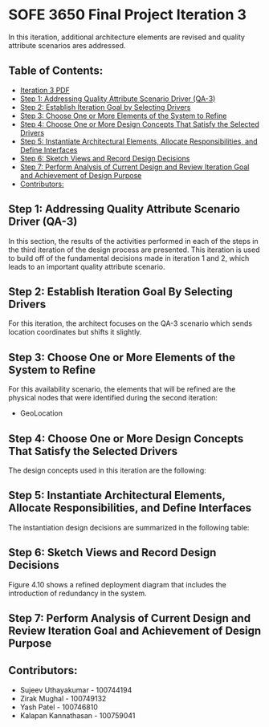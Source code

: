 # SOFE 3650 Final Project Iteration 3
In this iteration, additional architecture elements are revised and quality attribute scenarios ares addressed.

## Table of Contents:
- [Iteration 3 PDF](https://github.com/Sujeev-Uthayakumar/sofe3650-final-project/blob/master/Project%20Deliverable%203%20Iteration%203.pdf)
- [Step 1: Addressing Quality Attribute Scenario Driver (QA-3)](#Step-1-Addressing-Quality-Attribute-Scenario-Driver-QA3)
- [Step 2: Establish Iteration Goal by Selecting Drivers](#Step-2-Establish-Iteration-Goal-By-Selecting-Drivers)
- [Step 3: Choose One or More Elements of the System to Refine](#Step-3-Choose-One-or-More-Elements-of-the-System-to-Refine)
- [Step 4: Choose One or More Design Concepts That Satisfy the Selected Drivers](#Step-4-Choose-One-or-More-Design-Concepts-That-Satisfy-the-Selected-Drivers)
- [Step 5: Instantiate Architectural Elements, Allocate Responsibilities, and Define Interfaces](#Step-5-Instantiate-Architectural-Elements-Allocate-Responsibilities-and-Define-Interfaces)
- [Step 6: Sketch Views and Record Design Decisions](#Step-6-Sketch-Views-and-Record-Design-Decisions)
- [Step 7: Perform Analysis of Current Design and Review Iteration Goal and Achievement of Design Purpose](#Step-7-Perform-Analysis-of-Current-Design-and-Review-Iteration-Goal-and-Achievement-of-Design-Purpose)
- [Contributors:](#Contributors)

## Step 1: Addressing Quality Attribute Scenario Driver (QA-3)
In this section, the results of the activities performed in each of the steps in the third iteration of the design process are presented. This iteration is used to build off of the fundamental decisions made in iteration 1 and 2, which leads to an important quality attribute scenario.

## Step 2: Establish Iteration Goal By Selecting Drivers
For this iteration, the architect focuses on the QA-3 scenario which sends location coordinates but shifts it slightly.

## Step 3: Choose One or More Elements of the System to Refine 
For this availability scenario, the elements that will be refined are the physical nodes that were identified during the second iteration:
- GeoLocation

## Step 4: Choose One or More Design Concepts That Satisfy the Selected Drivers
The design concepts used in this iteration are the following:

## Step 5: Instantiate Architectural Elements, Allocate Responsibilities, and Define Interfaces 
The instantiation design decisions are summarized in the following table: 

## Step 6: Sketch Views and Record Design Decisions
Figure 4.10 shows a refined deployment diagram that includes the introduction of redundancy in the system. 

## Step 7: Perform Analysis of Current Design and Review Iteration Goal and Achievement of Design Purpose

## Contributors:
* Sujeev Uthayakumar - 100744194
* Zirak Mughal - 100749132
* Yash Patel - 100746810
* Kalapan Kannathasan - 100759041
